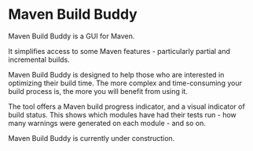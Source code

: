 # Maven Build Buddy

Maven Build Buddy is a GUI for Maven.

It simplifies access to some Maven features - particularly partial and incremental builds.

Maven Build Buddy is designed to help those who are interested in optimizing their build time. The more complex and time-consuming your build process is, the more you will benefit from using it.

The tool offers a Maven build progress indicator, and a visual indicator of build status. This shows which modules have had their tests run - how many warnings were generated on each module - and so on.

Maven Build Buddy is currently under construction.
